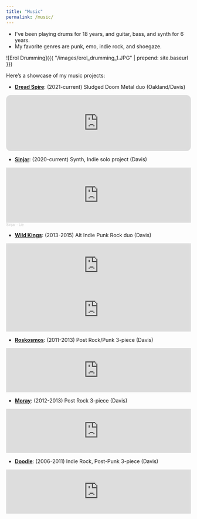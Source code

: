 ```yaml
---
title: "Music"
permalink: /music/
---
```


* I've been playing drums for 18 years, and guitar, bass, and synth for 6 years.
* My favorite genres are punk, emo, indie rock, and shoegaze.

![Erol Drumming]({{ "/images/erol_drumming_1.JPG" | prepend: site.baseurl }})

Here’s a showcase of my music projects:

- [**Dread Spire**](https://dreadspire.bandcamp.com/): (2021-current) Sludged Doom Metal duo (Oakland/Davis)

<iframe style="border-radius:12px" src="https://open.spotify.com/embed/artist/19sbutOT1IUBohowndpZTD?utm_source=generator&theme=0" width="100%" height="152" frameBorder="0" allowfullscreen="" allow="autoplay; clipboard-write; encrypted-media; fullscreen; picture-in-picture" loading="lazy"></iframe>

- [**Sinjar**](https://soundcloud.com/sinjar_music): (2020-current) Synth, Indie solo project (Davis)

<iframe width="100%" height="150" scrolling="no" frameborder="no" allow="autoplay" src="https://w.soundcloud.com/player/?url=https%3A//api.soundcloud.com/tracks/1197760069&color=%23ff5500&auto_play=false&hide_related=false&show_comments=true&show_user=true&show_reposts=false&show_teaser=true&visual=true"></iframe><div style="font-size: 10px; color: #cccccc;line-break: anywhere;word-break: normal;overflow: hidden;white-space: nowrap;text-overflow: ellipsis; font-family: Interstate,Lucida Grande,Lucida Sans Unicode,Lucida Sans,Garuda,Verdana,Tahoma,sans-serif;font-weight: 100;"><a href="https://soundcloud.com/sinjar_music" title="Sinjar" target="_blank" style="color: #cccccc; text-decoration: none;">Sinjar</a> · <a href="https://soundcloud.com/sinjar_music/lie" title="Lie" target="_blank" style="color: #cccccc; text-decoration: none;">Lie</a></div>

- [**Wild Kings**](https://wildkings.bandcamp.com/): (2013-2015) Alt Indie Punk Rock duo (Davis)

<iframe style="border: 0; width: 100%; height: 120px;" src="https://bandcamp.com/EmbeddedPlayer/album=3821111435/size=large/bgcol=ffffff/linkcol=0687f5/tracklist=false/artwork=small/transparent=true/" seamless><a href="https://wildkings.bandcamp.com/album/demonstration">Demonstration by Wild Kings</a></iframe>

<iframe style="border: 0; width: 100%; height: 120px;" src="https://bandcamp.com/EmbeddedPlayer/track=3623492109/size=large/bgcol=ffffff/linkcol=0687f5/tracklist=false/artwork=small/transparent=true/" seamless><a href="https://wildkings.bandcamp.com/track/thunderclap-enter-wild-kings">THUNDERCLAP/ENTER Wild Kings by Wild Kings</a></iframe>

- [**Roskosmos**](https://roskosmos.bandcamp.com/album/limits-ep): (2011-2013) Post Rock/Punk 3-piece (Davis)

<iframe style="border: 0; width: 100%; height: 120px;" src="https://bandcamp.com/EmbeddedPlayer/album=663370728/size=large/bgcol=ffffff/linkcol=0687f5/tracklist=false/artwork=small/transparent=true/" seamless><a href="https://roskosmos.bandcamp.com/album/limits-ep">Limits EP by Roskosmos</a></iframe>

- [**Moray**](https://moraymusic.bandcamp.com/album/into-the-departing-light-ep): (2012-2013) Post Rock 3-piece (Davis)

<iframe style="border: 0; width: 100%; height: 120px;" src="https://bandcamp.com/EmbeddedPlayer/album=2464931976/size=large/bgcol=ffffff/linkcol=0687f5/tracklist=false/artwork=small/transparent=true/" seamless><a href="https://moraymusic.bandcamp.com/album/into-the-departing-light-ep">Into The Departing Light EP by Moray</a></iframe>

- [**Doodle**](https://doodlemusic.bandcamp.com/album/leviathan-99): (2006-2011) Indie Rock, Post-Punk 3-piece (Davis)

<iframe style="border: 0; width: 100%; height: 120px;" src="https://bandcamp.com/EmbeddedPlayer/album=1074697630/size=large/bgcol=ffffff/linkcol=0687f5/tracklist=false/artwork=small/transparent=true/" seamless><a href="https://doodlemusic.bandcamp.com/album/leviathan-99">Leviathan 99 by Doodle</a></iframe>